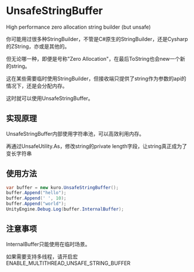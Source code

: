 # UnsafeStringBuffer
High performance zero allocation string builder (but unsafe)

你可能用过很多种StringBuilder，不管是C#原生的StringBuilder，还是Cysharp的ZString，亦或是其他的。
  
但无论哪一种，即便是号称"Zero Allocation"，在最后ToString也会new一个新的string。


这在某些需要临时使用StringBuilder，但接收端只提供了string作为参数的api的情况下，还是会分配内存。

这时就可以使用UnsafeStringBuffer。

## 实现原理

UnsafeStringBuffer内部使用字符串池，可以高效利用内存。

再通过UnsafeUtility.As，修改string的private length字段，让string真正成为了变长字符串

## 使用方法

```csharp
var buffer = new kuro.UnsafeStringBuffer();
buffer.Append("hello");
buffer.Append(' ', 10);
buffer.Append("world");
UnityEngine.Debug.Log(buffer.InternalBuffer);
```

## 注意事项

InternalBuffer只能使用在临时场景。

如果需要支持多线程，请开启宏 ENABLE_MULTITHREAD_UNSAFE_STRING_BUFFER
